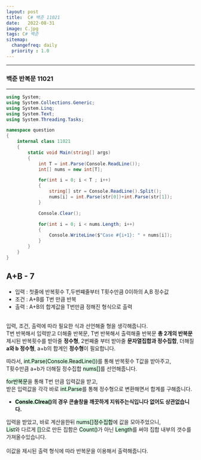 ```yaml
---
layout: post
title:  C# 백준 11021
date:   2022-08-31
image: C.jpg
tags: C# 백준
sitemap:
  changefreq: daily
  priority : 1.0
---
```


---
### 백준 반복문 11021
---

```c#
using System;
using System.Collections.Generic;
using System.Linq;
using System.Text;
using System.Threading.Tasks;

namespace question
{
    internal class 11021
    {
        static void Main(string[] args)
        {
            int T = int.Parse(Console.ReadLine());
            int[] nums = new int[T];

            for(int i = 0; i < T ; i++)
            {
                string[] str = Console.ReadLine().Split();
                nums[i] = int.Parse(str[0])+int.Parse(str[1]);
            }

            Console.Clear();  

            for(int i = 0; i < nums.Length; i++)
            {
                Console.WriteLine($"Case #{i+1}: " + nums[i]);
            }
        }
    }
}
```

## A+B - 7
  - 입력 : 첫줄에 반복횟수 T,두번쨰줄부터 T횟수만큼 0이하의 A,B 정수값
  - 조건 : A+B를 T번 만큼 반복
  - 출력 : A+B의 합계값을 T번만큼 정해진 형식으로 출력<br><br>

입력, 조건, 출력에 따라 필요한 식과 선언해줄 형을 생각해줍니다.<br>
T번 반복해서 입력받고 더해줄 반복문, T번 반복해서 출력해줄 반복문 **총 2개의 반복문**<br>
제시된 반복횟수를 받아줄 **정수형**, 2번째줄 부터 받아줄 **문자열집합과 정수집합**, 더해질 **a와 b 정수형**, a+b의 합계인 **정수형**이 필요합니다.<br>

따라서, <mark style='background-color: #dcffe4'>int.Parse(Console.ReadLine())</mark>를 통해 반복횟수 T값을 받아주고,<br>
T횟수만큼 a+b가 더해질 정수집합 <mark style='background-color: #dcffe4'>nums[]</mark>를 선언해줍니다.

<mark style='background-color: #dcffe4'>for반복문</mark>을 통해 T번 만큼 입력값을 받고,<br>
받은 입력값을 각각 바로 <mark style='background-color: #dcffe4'>int.Parse</mark>를 통해 정수형으로 변환해면서 합계를 구해줍니다.

  - **<mark style='background-color: #dcffe4'>Consle.Clrea()</mark>의 경우 콘솔창을 깨끗하게 지워주는식입니다 없어도 상관없습니다.**

입력을 받았고, 바로 계산을한뒤 <mark style='background-color: #dcffe4'>nums[]정수집합</mark>에 값을 모아주었으니,<br>
<mark style='background-color: #dcffe4'>List</mark>와 다르게  <mark style='background-color: #dcffe4'>[]</mark>으로 만든 집함은 <mark style='background-color: #dcffe4'>Count()</mark>가 아닌 <mark style='background-color: #dcffe4'>Length</mark>를 써야 집합 내부의 갯수를 가져올수있습니다.<br><br>
이값을 제시된 출력 형식에 따라 반복문을 이용해서 출력해줍니다.

